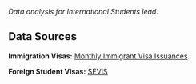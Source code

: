 _Data analysis for International Students lead._

## Data Sources

**Immigration Visas:** [Monthly Immigrant Visa Issuances](https://travel.state.gov/content/travel/en/legal/visa-law0/visa-statistics/immigrant-visa-statistics/monthly-immigrant-visa-issuances.html)

**Foreign Student Visas:** [SEVIS](https://studyinthestates.dhs.gov/sevis-by-the-numbers/sevis-by-the-numbers-data)
